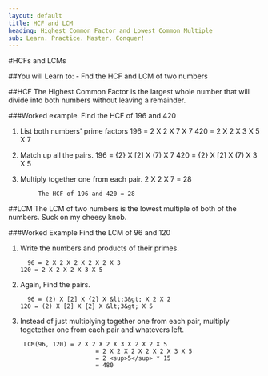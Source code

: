 ```yaml
---
layout: default
title: HCF and LCM
heading: Highest Common Factor and Lowest Common Multiple
sub: Learn. Practice. Master. Conquer!
---
```


#HCFs and LCMs

##You will Learn to:
        - Fnd the HCF and LCM of two numbers

##HCF
    The Highest Common Factor is the largest whole number that will divide into both numbers without leaving a remainder.

###Worked example.
            Find the HCF of 196 and 420
            
1. List both numbers' prime factors
            196 = 2 X 2 X 7 X 7
            420 = 2  X 2 X 3 X 5 X 7
2. Match up all the pairs.
            196 = {2} X [2] X (7) X 7
            420 = {2} X [2] X (7) X 3 X 5
3. Multiply together one from each pair.
            2 X 2 X 7 = 28

            The HCF of 196 and 420 = 28

##LCM
        The LCM of two numbers is the lowest multiple of both of the numbers. Suck on my cheesy knob.

###Worked Example
        Find the LCM of 96 and 120
       
1. Write the numbers and products of their primes.

         96 = 2 X 2 X 2 X 2 X 2 X 3
       120 = 2 X 2 X 2 X 3 X 5
2. Again, Find the pairs.

         96 = (2) X [2] X {2} X &lt;3&gt; X 2 X 2
       120 = (2) X [2] X {2} X &lt;3&gt; X 5
3. Instead of just multiplying together one from each pair, multiply togetether one from each pair and whatevers left. 

        LCM(96, 120) = 2 X 2 X 2 X 3 X 2 X 2 X 5
                            = 2 X 2 X 2 X 2 X 2 X 3 X 5
                            = 2 <sup>5</sup> * 15
                            = 480